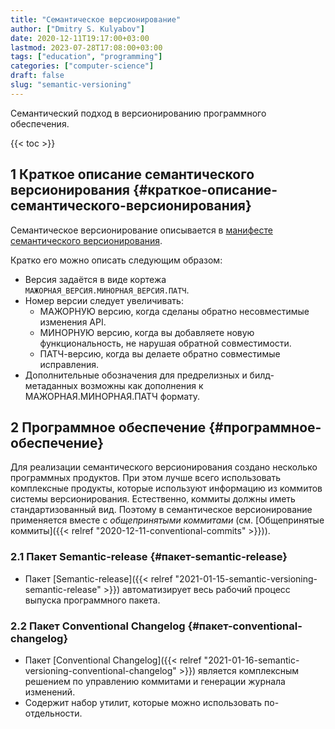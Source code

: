 ```yaml
---
title: "Семантическое версионирование"
author: ["Dmitry S. Kulyabov"]
date: 2020-12-11T19:17:00+03:00
lastmod: 2023-07-28T17:08:00+03:00
tags: ["education", "programming"]
categories: ["computer-science"]
draft: false
slug: "semantic-versioning"
---
```


Семантический подход в версионированию программного обеспечения.

<!--more-->

{{< toc >}}


## <span class="section-num">1</span> Краткое описание семантического версионирования {#краткое-описание-семантического-версионирования}

Семантическое версионирование описывается в [манифесте семантического версионирования](https://semver.org/lang/ru/).

Кратко его можно описать следующим образом:

-   Версия задаётся в виде кортежа `МАЖОРНАЯ_ВЕРСИЯ.МИНОРНАЯ_ВЕРСИЯ.ПАТЧ`.
-   Номер версии следует увеличивать:
    -   МАЖОРНУЮ версию, когда сделаны обратно несовместимые изменения API.
    -   МИНОРНУЮ версию, когда вы добавляете новую функциональность, не нарушая обратной совместимости.
    -   ПАТЧ-версию, когда вы делаете обратно совместимые исправления.
-   Дополнительные обозначения для предрелизных и билд-метаданных
    возможны как дополнения к МАЖОРНАЯ.МИНОРНАЯ.ПАТЧ формату.


## <span class="section-num">2</span> Программное обеспечение {#программное-обеспечение}

Для реализации семантического версионирования создано несколько
программных продуктов. При этом лучше всего использовать комплексные
продукты, которые используют информацию из коммитов системы
версионирования. Естественно, коммиты должны иметь стандартизованный
вид. Поэтому в семантическое версионирование применяется вместе с _общепринятыми коммитами_ (см. [Общепринятые коммиты]({{< relref "2020-12-11-conventional-commits" >}})).


### <span class="section-num">2.1</span> Пакет Semantic-release {#пакет-semantic-release}

-   Пакет [Semantic-release]({{< relref "2021-01-15-semantic-versioning-semantic-release" >}}) автоматизирует весь рабочий процесс выпуска программного пакета.


### <span class="section-num">2.2</span> Пакет Conventional Changelog {#пакет-conventional-changelog}

-   Пакет [Conventional Changelog]({{< relref "2021-01-16-semantic-versioning-conventional-changelog" >}}) является комплексным решением по управлению коммитами и генерации журнала изменений.
-   Содержит набор утилит, которые можно использовать по-отдельности.
